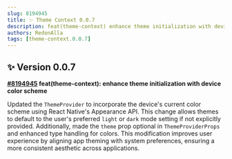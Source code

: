 ```yaml
---
slug: 8194945
title: ✨ Theme Context 0.0.7
description: feat(theme-context) enhance theme initialization with device color scheme
authors: RedonAlla
tags: [theme-context.0.0.7]
---
```


## ✨ Version 0.0.7

**[#8194945](https://github.com/RedonAlla/flexnative/commit/8194945) feat(theme-context): enhance theme initialization with device color scheme**

Updated the `ThemeProvider` to incorporate the device's current color scheme using React Native's Appearance API. This change allows themes to default to the user's preferred `light` or `dark` mode setting if not explicitly provided. Additionally, made the `theme` prop optional in `ThemeProviderProps` and enhanced type handling for colors. This modification improves user experience by aligning app theming with system preferences, ensuring a more consistent aesthetic across applications.
